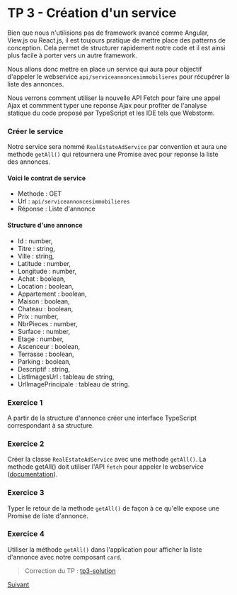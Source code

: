 # TP 3 - Création d'un service

Bien que nous n'utilisions pas de framework avancé comme Angular, View.js ou React.js, il est toujours pratique de mettre place
des patterns de conception. Cela permet de structurer rapidement notre code et il est ainsi plus facile à porter vers un autre
framework.

Nous allons donc mettre en place un service qui aura pour objectif d'appeler le webservice `api/serviceannoncesimmobilieres`
pour récupérer la liste des annonces.

Nous verrons comment utiliser la nouvelle API Fetch pour faire une appel Ajax et commment typer une reponse Ajax pour profiter
de l'analyse statique du code proposé par TypeScript et les IDE tels que Webstorm.

### Créer le service

Notre service sera nommé `RealEstateAdService` par convention et aura une methode `getAll()` qui retournera une Promise 
avec pour reponse la liste des annonces.

#### Voici le contrat de service

* Methode : GET
* Url : `api/serviceannoncesimmobilieres`
* Réponse : Liste d'annonce

#### Structure d'une annonce

* Id : number,
* Titre : string,
* Ville : string,
* Latitude : number,
* Longitude : number,
* Achat : boolean,
* Location : boolean,
* Appartement : boolean,
* Maison : boolean,
* Chateau : boolean,
* Prix : number,
* NbrPieces : number,
* Surface : number,
* Etage : number,
* Ascenceur : boolean,
* Terrasse : boolean,
* Parking : boolean,
* Descriptif : string,
* ListImagesUrl : tableau de string,
* UrlImagePrincipale : tableau de string.

### Exercice 1

A partir de la structure d'annonce créer une interface TypeScript correspondant à sa structure.

### Exercice 2

Créer la classe `RealEstateAdService` avec une methode `getAll()`. La methode getAll() doit utiliser l'API
`fetch` pour appeler le webservice ([documentation](https://developer.mozilla.org/fr/docs/Web/API/Fetch_API/Using_Fetch)).

### Exercice 3

Typer le retour de la methode `getAll()` de façon à ce qu'elle expose une Promise de liste d'annonce.

### Exercice 4

Utiliser la méthode `getAll()` dans l'application pour afficher la liste d'annonce avec notre composant `card`.

> Correction du TP  : [tp3-solution](https://github.com/Romakita/tp-typscript/tree/tp3-solution)

[Suivant](https://github.com/Romakita/tp-typescript/blob/master/tp4-decorator.md)